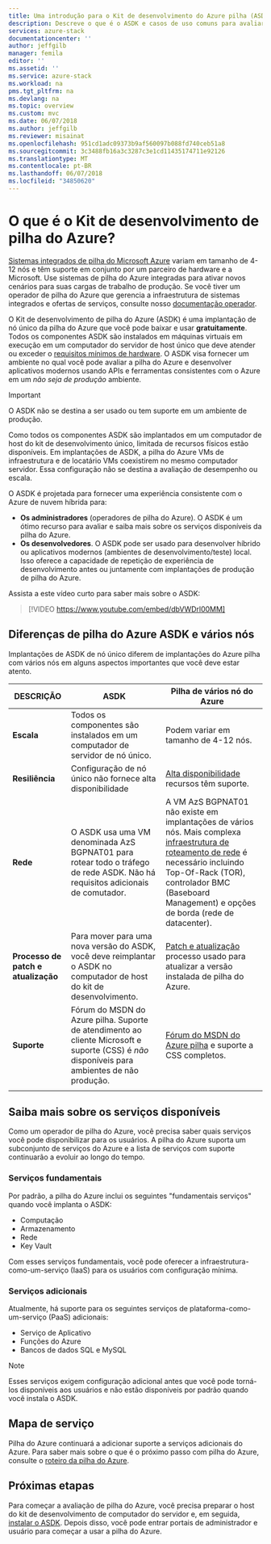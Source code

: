 ```yaml
---
title: Uma introdução para o Kit de desenvolvimento do Azure pilha (ASDK) | Microsoft Docs
description: Descreve o que é o ASDK e casos de uso comuns para avaliar a pilha do Microsoft Azure.
services: azure-stack
documentationcenter: ''
author: jeffgilb
manager: femila
editor: ''
ms.assetid: ''
ms.service: azure-stack
ms.workload: na
pms.tgt_pltfrm: na
ms.devlang: na
ms.topic: overview
ms.custom: mvc
ms.date: 06/07/2018
ms.author: jeffgilb
ms.reviewer: misainat
ms.openlocfilehash: 951cd1adc09373b9af560097b088fd740ceb51a8
ms.sourcegitcommit: 3c3488fb16a3c3287c3e1cd11435174711e92126
ms.translationtype: MT
ms.contentlocale: pt-BR
ms.lasthandoff: 06/07/2018
ms.locfileid: "34850620"
---
```

# <a name="what-is-the-azure-stack-development-kit"></a>O que é o Kit de desenvolvimento de pilha do Azure?
[Sistemas integrados de pilha do Microsoft Azure](.\.\azure-stack-poc.md) variam em tamanho de 4-12 nós e têm suporte em conjunto por um parceiro de hardware e a Microsoft. Use sistemas de pilha do Azure integradas para ativar novos cenários para suas cargas de trabalho de produção. Se você tiver um operador de pilha do Azure que gerencia a infraestrutura de sistemas integrados e ofertas de serviços, consulte nosso [documentação operador](https://docs.microsoft.com/azure/azure-stack).

O Kit de desenvolvimento de pilha do Azure (ASDK) é uma implantação de nó único da pilha do Azure que você pode baixar e usar **gratuitamente**. Todos os componentes ASDK são instalados em máquinas virtuais em execução em um computador do servidor de host único que deve atender ou exceder o [requisitos mínimos de hardware](asdk-deploy-considerations.md#hardware). O ASDK visa fornecer um ambiente no qual você pode avaliar a pilha do Azure e desenvolver aplicativos modernos usando APIs e ferramentas consistentes com o Azure em um *não seja de produção* ambiente. 

> [!IMPORTANT]
> O ASDK não se destina a ser usado ou tem suporte em um ambiente de produção.

Como todos os componentes ASDK são implantados em um computador de host do kit de desenvolvimento único, limitada de recursos físicos estão disponíveis. Em implantações de ASDK, a pilha do Azure VMs de infraestrutura e de locatário VMs coexistirem no mesmo computador servidor. Essa configuração não se destina a avaliação de desempenho ou escala.

O ASDK é projetada para fornecer uma experiência consistente com o Azure de nuvem híbrida para:
- **Os administradores** (operadores de pilha do Azure). O ASDK é um ótimo recurso para avaliar e saiba mais sobre os serviços disponíveis da pilha do Azure.
- **Os desenvolvedores**. O ASDK pode ser usado para desenvolver híbrido ou aplicativos modernos (ambientes de desenvolvimento/teste) local. Isso oferece a capacidade de repetição de experiência de desenvolvimento antes ou juntamente com implantações de produção de pilha do Azure. 

Assista a este vídeo curto para saber mais sobre o ASDK:

> [!VIDEO https://www.youtube.com/embed/dbVWDrl00MM]


## <a name="asdk-and-multi-node-azure-stack-differences"></a>Diferenças de pilha do Azure ASDK e vários nós
Implantações de ASDK de nó único diferem de implantações do Azure pilha com vários nós em alguns aspectos importantes que você deve estar atento.

|DESCRIÇÃO|ASDK|Pilha de vários nó do Azure|
|-----|-----|-----|
|**Escala**|Todos os componentes são instalados em um computador de servidor de nó único.|Podem variar em tamanho de 4-12 nós.|
|**Resiliência**|Configuração de nó único não fornece alta disponibilidade|[Alta disponibilidade](.\.\azure-stack-key-features.md#high-availability-for-azure-stack) recursos têm suporte.|
|**Rede**|O ASDK usa uma VM denominada AzS BGPNAT01 para rotear todo o tráfego de rede ASDK. Não há requisitos adicionais de comutador.|A VM AzS BGPNAT01 não existe em implantações de vários nós. Mais complexa [infraestrutura de roteamento de rede](.\.\azure-stack-network.md#network-infrastructure) é necessário incluindo Top-Of-Rack (TOR), controlador BMC (Baseboard Management) e opções de borda (rede de datacenter).|
|**Processo de patch e atualização**|Para mover para uma nova versão do ASDK, você deve reimplantar o ASDK no computador de host do kit de desenvolvimento.|[Patch e atualização](.\.\azure-stack-updates.md) processo usado para atualizar a versão instalada de pilha do Azure.|
|**Suporte**|Fórum do MSDN do Azure pilha. Suporte de atendimento ao cliente Microsoft e suporte (CSS) é *não* disponíveis para ambientes de não produção.|[Fórum do MSDN do Azure pilha](https://social.msdn.microsoft.com/Forums/en-US/home?forum=AzureStack) e suporte a CSS completos.|
| | |

## <a name="learn-about-available-services"></a>Saiba mais sobre os serviços disponíveis
Como um operador de pilha do Azure, você precisa saber quais serviços você pode disponibilizar para os usuários. A pilha do Azure suporta um subconjunto de serviços do Azure e a lista de serviços com suporte continuarão a evoluir ao longo do tempo.

### <a name="foundational-services"></a>Serviços fundamentais
Por padrão, a pilha do Azure inclui os seguintes "fundamentais serviços" quando você implanta o ASDK:
- Computação
- Armazenamento
- Rede
- Key Vault

Com esses serviços fundamentais, você pode oferecer a infraestrutura-como-um-serviço (IaaS) para os usuários com configuração mínima.

### <a name="additional-services"></a>Serviços adicionais
Atualmente, há suporte para os seguintes serviços de plataforma-como-um-serviço (PaaS) adicionais:
- Serviço de Aplicativo
- Funções do Azure
- Bancos de dados SQL e MySQL

> [!NOTE]
> Esses serviços exigem configuração adicional antes que você pode torná-los disponíveis aos usuários e não estão disponíveis por padrão quando você instala o ASDK.

## <a name="service-roadmap"></a>Mapa de serviço
Pilha do Azure continuará a adicionar suporte a serviços adicionais do Azure. Para saber mais sobre o que é o próximo passo com pilha do Azure, consulte o [roteiro da pilha do Azure](https://azure.microsoft.com/roadmap/?tag=azure-stack). 


## <a name="next-steps"></a>Próximas etapas
Para começar a avaliação de pilha do Azure, você precisa preparar o host do kit de desenvolvimento de computador do servidor e, em seguida, [instalar o ASDK](asdk-install.md). Depois disso, você pode entrar portais de administrador e usuário para começar a usar a pilha do Azure.